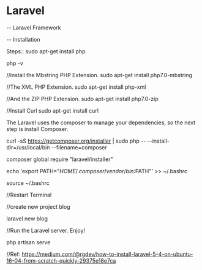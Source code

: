 # Laravel

-- Laravel Framework

-- Installation

Steps::
sudo apt-get install php

php -v

//install the Mbstring PHP Extension.
sudo apt-get install php7.0-mbstring

//The XML PHP Extension.
sudo apt-get install php-xml

//And the ZIP PHP Extension.
sudo apt-get install php7.0-zip

//Install Curl
sudo apt-get install curl

The Laravel uses the composer to manage your dependencies, so the next step is install Composer.

curl -sS https://getcomposer.org/installer | sudo php -- --install-dir=/usr/local/bin --filename=composer

composer global require "laravel/installer"

echo 'export PATH="$HOME/.composer/vendor/bin:$PATH"' >> ~/.bashrc

source ~/.bashrc


//Restart Terminal

//create new project blog

laravel new blog


//Run the Laravel server. Enjoy!

php artisan serve


//Ref: https://medium.com/@rgdev/how-to-install-laravel-5-4-on-ubuntu-16-04-from-scratch-quickly-29375e18e7ca




